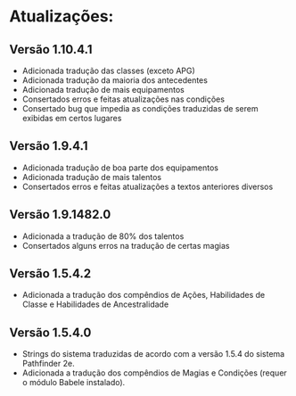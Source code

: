 # Atualizações:

## Versão 1.10.4.1

* Adicionada tradução das classes (exceto APG)
* Adicionada tradução da maioria dos antecedentes
* Adicionada tradução de mais equipamentos
* Consertados erros e feitas atualizações nas condições
* Consertado bug que impedia as condições traduzidas de serem exibidas em certos lugares

## Versão 1.9.4.1 

* Adicionada tradução de boa parte dos equipamentos
* Adicionada tradução de mais talentos
* Consertados erros e feitas atualizações a textos anteriores diversos

## Versão 1.9.1482.0

* Adicionada a tradução de 80% dos talentos
* Consertados alguns erros na tradução de certas magias

## Versão 1.5.4.2

* Adicionada a tradução dos compêndios de Ações, Habilidades de Classe e Habilidades de Ancestralidade

## Versão 1.5.4.0

* Strings do sistema traduzidas de acordo com a versão 1.5.4 do sistema Pathfinder 2e.
* Adicionada a tradução dos compêndios de Magias e Condições (requer o módulo Babele instalado).
